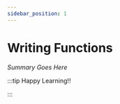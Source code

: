 ```yaml
---
sidebar_position: 1
---
```


# Writing Functions

_Summary Goes Here_

:::tip Happy Learning!!

<QuestButton text="Go To Quest" link="https://app.stackup.dev/quest_page/writing-functions" />

:::
